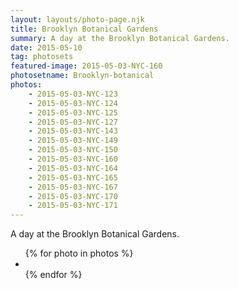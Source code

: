 ```yaml
---
layout: layouts/photo-page.njk
title: Brooklyn Botanical Gardens
summary: A day at the Brooklyn Botanical Gardens.
date: 2015-05-10
tag: photosets
featured-image: 2015-05-03-NYC-160
photosetname: Brooklyn-botanical
photos:
    - 2015-05-03-NYC-123
    - 2015-05-03-NYC-124
    - 2015-05-03-NYC-125
    - 2015-05-03-NYC-127
    - 2015-05-03-NYC-143
    - 2015-05-03-NYC-149
    - 2015-05-03-NYC-150
    - 2015-05-03-NYC-160
    - 2015-05-03-NYC-164
    - 2015-05-03-NYC-165
    - 2015-05-03-NYC-167
    - 2015-05-03-NYC-170
    - 2015-05-03-NYC-171
---
```


A day at the Brooklyn Botanical Gardens.

<ul class="photo-container">
{% for photo in photos %}
<li><img src="/images/photos/{{ photosetname }}/{{ photo }}.jpg" class="gallery__img" alt="" title="" /></li>
{% endfor %}
</ul>